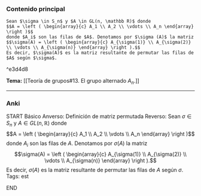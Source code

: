 ### Contenido principal

```ad-Formal
Sean $\sigma \in S_n$ y $A \in GL(n, \mathbb R)$ donde
$$A = \left ( \begin{array}{c} A_1 \\ A_2 \\ \vdots \\ A_n \end{array} \right )$$
donde $A_i$ son las filas de $A$. Denotamos por $\sigma (A)$ la matriz
$$\sigma(A) = \left ( \begin{array}{c} A_{\sigma(1)} \\ A_{\sigma(2)} \\ \vdots \\ A_{\sigma(n)} \end{array} \right ).$$
Es decir, $\sigma(A)$ es la matriz resultante de permutar las filas de $A$ según $\sigma$.
```

^e3d4d8

**Tema:** [[Teoría de grupos#13. El grupo alternado $A_n$.]]

---
### Anki

START
Básico
Anverso: Definición de matriz permutada
Reverso: Sean $\sigma \in S_n$ y $A \in GL(n, \mathbb R)$ donde
$$A = \left ( \begin{array}{c} A_1 \\ A_2 \\ \vdots \\ A_n \end{array} \right )$$
donde $A_i$ son las filas de $A$. Denotamos por $\sigma (A)$ la matriz
$$\sigma(A) = \left ( \begin{array}{c} A_{\sigma(1)} \\ A_{\sigma(2)} \\ \vdots \\ A_{\sigma(n)} \end{array} \right ).$$
Es decir, $\sigma(A)$ es la matriz resultante de permutar las filas de $A$ según $\sigma$.
Tags: est
<!--ID: 1729160606405-->
END
